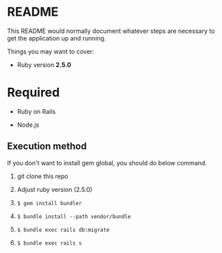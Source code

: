 # README

This README would normally document whatever steps are necessary to get the
application up and running.

Things you may want to cover:

* Ruby version **2.5.0**

# Required

- Ruby on Rails

- Node.js

## Execution method

If you don't want to install gem global, you should do below command.

1. git clone this repo

2. Adjust ruby version (2.5.0)

3. `$ gem install bundler`

4. `$ bundle install --path vendor/bundle`

4. `$ bundle exec rails db:migrate`

5. `$ bundle exec rails s`
